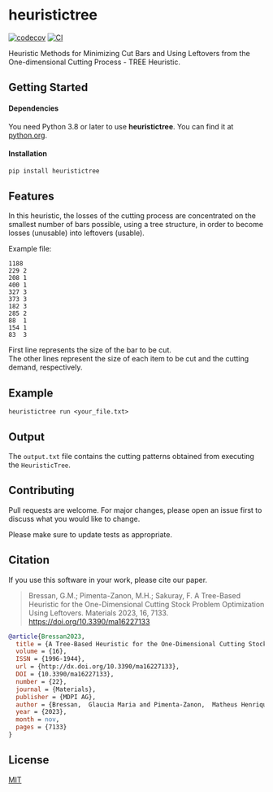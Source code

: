 # heuristictree
[![codecov](https://codecov.io/gh/omatheuspimenta/heuristictree/graph/badge.svg?token=00D8TMX3EX)](https://codecov.io/gh/omatheuspimenta/heuristictree)
[![CI](https://github.com/omatheuspimenta/heuristictree/actions/workflows/pipeline.yaml/badge.svg)](https://github.com/omatheuspimenta/heuristictree/actions/workflows/pipeline.yaml)

Heuristic Methods for Minimizing Cut Bars and Using Leftovers from the One-dimensional Cutting Process - TREE Heuristic.

## Getting Started
#### Dependencies
You need Python 3.8 or later to use **heuristictree**. You can find it at [python.org](https://www.python.org/).

#### Installation
```p
pip install heuristictree
```

## Features
In this heuristic, the losses of the cutting process are concentrated on the smallest number of bars possible, using a tree structure, in order to become losses (unusable) into leftovers (usable). 

Example file:
```
1188
229	2
208	1
400	1
327	3
373	3
182	3
285	2
88	1
154	1
83	3
```
First line represents the size of the bar to be cut.  
The other lines represent the size of each item to be cut and the cutting demand, respectively.

## Example
```shell
heuristictree run <your_file.txt>
```



## Output 
The `output.txt` file contains the cutting patterns obtained from executing the `HeuristicTree`.

## Contributing
Pull requests are welcome. For major changes, please open an issue first to discuss what you would like to change.

Please make sure to update tests as appropriate.

## Citation
If you use this software in your work, please cite our paper.
> Bressan, G.M.; Pimenta-Zanon, M.H.; Sakuray, F. A Tree-Based Heuristic for the One-Dimensional Cutting Stock Problem Optimization Using Leftovers. Materials 2023, 16, 7133. https://doi.org/10.3390/ma16227133

```bibtex
@article{Bressan2023,
  title = {A Tree-Based Heuristic for the One-Dimensional Cutting Stock Problem Optimization Using Leftovers},
  volume = {16},
  ISSN = {1996-1944},
  url = {http://dx.doi.org/10.3390/ma16227133},
  DOI = {10.3390/ma16227133},
  number = {22},
  journal = {Materials},
  publisher = {MDPI AG},
  author = {Bressan,  Glaucia Maria and Pimenta-Zanon,  Matheus Henrique and Sakuray,  Fabio},
  year = {2023},
  month = nov,
  pages = {7133}
}
```

## License
[MIT](https://choosealicense.com/licenses/mit/)
